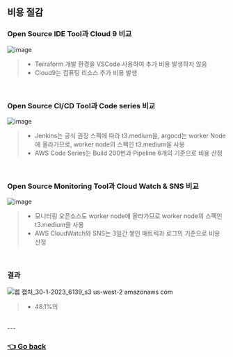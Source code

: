 ## 비용 절감

### Open Source IDE Tool과 Cloud 9 비교
![image](https://user-images.githubusercontent.com/110655823/215355622-a418fde3-5d12-4efd-a355-98547d0a90d9.png)
> - Terraform 개발 환경을 VSCode 사용하여 추가 비용 발생하지 않음
> - Cloud9는 컴퓨팅 리소스 추가 비용 발생

</br>

###  Open Source CI/CD Tool과 Code series 비교
![image](https://user-images.githubusercontent.com/110655823/215355543-dad8b940-c2a8-46d1-9492-51c56b06ca4a.png)
> - Jenkins는 공식 권장 스펙에 따라 t3.medium을, argocd는 worker Node에 올라가므로, worker node의 스펙인 t3.medium을 사용
> - AWS Code Series는 Build 200번과 Pipeline 6개의 기준으로 비용 산정

</br>

### Open Source Monitoring Tool과 Cloud Watch & SNS 비교
![image](https://user-images.githubusercontent.com/110655823/215355564-14a5d1f9-81c5-4961-a6e5-32040d435528.png)
> - 모니터링 오픈소스도 worker node에 올라가므로 worker node의 스펙인 t3.medium을 사용
> - AWS CloudWatch와 SNS는 3일간 쌓인 매트릭과 로그의 기준으로 비용 산정

</br>

### 결과
![웹 캡처_30-1-2023_6139_s3 us-west-2 amazonaws com](https://user-images.githubusercontent.com/110655823/215355476-7a18775c-93e2-48cf-951c-1a153535ff69.jpeg)
> - 48.1%의 

</br>
---

### [👈 Go back](https://github.com/hyunjaebok/AWeSome_AWS_FinalProject)
